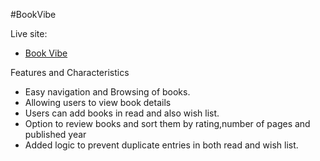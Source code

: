#BookVibe

Live site:

- [Book Vibe]()

Features and Characteristics

- Easy navigation and Browsing of books.
- Allowing users to view book details
- Users can add books in read and also wish list.
- Option to review books and sort them by rating,number of pages and published year
- Added logic to prevent duplicate entries in both read and wish list.